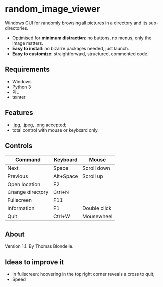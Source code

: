 # random_image_viewer

Windows GUI for randomly browsing all pictures in a directory and its sub-directories.

* Optimised for **minimum distraction**: no buttons, no menus, only the image matters.
* **Easy to install**: no bizarre packages needed, just launch.
* **Easy to customize**: straightforward, structured, commented code.

## Requirements
* Windows
* Python 3 
* PIL
* tkinter

## Features
* .jpg, .jpeg, .png accepted;
* total control with mouse or keyboard only.

## Controls

| Command          | Keyboard   | Mouse        |
|------------------|------------|--------------|
| Next             | Space      | Scroll down  |
| Previous         | Alt+Space  | Scroll up    |
| Open location    | F2         |              |
| Change directory | Ctrl+N     |              |
| Fullscreen       | F11        |              |
| Information      | F1         | Double click |
| Quit             | Ctrl+W     | Mousewheel   |

## About

Version 1.1. By Thomas Blondelle.

## Ideas to improve it
* In fullscreen: hoovering in the top right corner reveals a cross to quit;
* Speed


